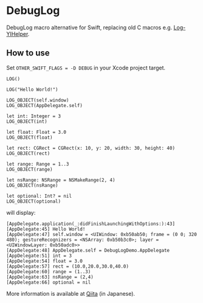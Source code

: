 DebugLog
========

DebugLog macro alternative for Swift, replacing old C macros e.g. [Log-YIHelper](https://github.com/inamiy/Log-YIHelper/blob/master/NSLog%2BYIHelper.h).


How to use
----------

Set `OTHER_SWIFT_FLAGS = -D DEBUG` in your Xcode project target.

```
LOG()

LOG("Hello World!")

LOG_OBJECT(self.window)
LOG_OBJECT(AppDelegate.self)

let int: Integer = 3
LOG_OBJECT(int)

let float: Float = 3.0
LOG_OBJECT(float)

let rect: CGRect = CGRect(x: 10, y: 20, width: 30, height: 40)
LOG_OBJECT(rect)

let range: Range = 1..3
LOG_OBJECT(range)

let nsRange: NSRange = NSMakeRange(2, 4)
LOG_OBJECT(nsRange)

let optional: Int? = nil
LOG_OBJECT(optional)
```

will display:

```
[AppDelegate.application(_:didFinishLaunchingWithOptions:):43] 
[AppDelegate:45] Hello World!
[AppDelegate:47] self.window = <UIWindow: 0xb50ab50; frame = (0 0; 320 480); gestureRecognizers = <NSArray: 0xb50b3c0>; layer = <UIWindowLayer: 0xb50adc0>>
[AppDelegate:48] AppDelegate.self = DebugLogDemo.AppDelegate
[AppDelegate:51] int = 3
[AppDelegate:54] float = 3.0
[AppDelegate:57] rect = (10.0,20.0,30.0,40.0)
[AppDelegate:60] range = (1..3)
[AppDelegate:63] nsRange = (2,4)
[AppDelegate:66] optional = nil
```

More information is available at [Qiita](http://qiita.com/inamiy/items/c4e137309725485dc195) (in Japanese).
